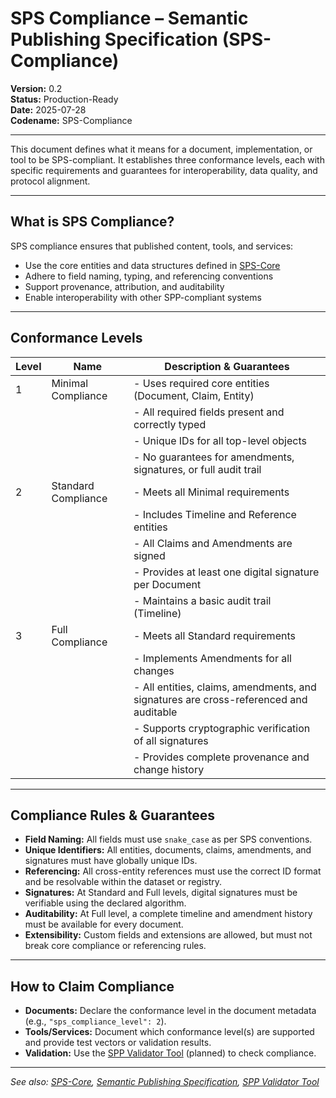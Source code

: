 # SPS Compliance – Semantic Publishing Specification (SPS-Compliance)

**Version:** 0.2  
**Status:** Production-Ready  
**Date:** 2025-07-28  
**Codename:** SPS-Compliance

---

This document defines what it means for a document, implementation, or tool to be SPS-compliant. It establishes three conformance levels, each with specific requirements and guarantees for interoperability, data quality, and protocol alignment.

---

## What is SPS Compliance?

SPS compliance ensures that published content, tools, and services:
- Use the core entities and data structures defined in [SPS-Core](./SPS-Core.md)
- Adhere to field naming, typing, and referencing conventions
- Support provenance, attribution, and auditability
- Enable interoperability with other SPP-compliant systems

---

## Conformance Levels

| Level | Name                | Description & Guarantees                                                                 |
|-------|---------------------|---------------------------------------------------------------------------------------|
| 1     | Minimal Compliance  | - Uses required core entities (Document, Claim, Entity)                                |
|       |                     | - All required fields present and correctly typed                                      |
|       |                     | - Unique IDs for all top-level objects                                                 |
|       |                     | - No guarantees for amendments, signatures, or full audit trail                        |
| 2     | Standard Compliance | - Meets all Minimal requirements                                                       |
|       |                     | - Includes Timeline and Reference entities                                             |
|       |                     | - All Claims and Amendments are signed                                                 |
|       |                     | - Provides at least one digital signature per Document                                 |
|       |                     | - Maintains a basic audit trail (Timeline)                                             |
| 3     | Full Compliance     | - Meets all Standard requirements                                                      |
|       |                     | - Implements Amendments for all changes                                                |
|       |                     | - All entities, claims, amendments, and signatures are cross-referenced and auditable  |
|       |                     | - Supports cryptographic verification of all signatures                                |
|       |                     | - Provides complete provenance and change history                                      |

---

## Compliance Rules & Guarantees

- **Field Naming:** All fields must use `snake_case` as per SPS conventions.
- **Unique Identifiers:** All entities, documents, claims, amendments, and signatures must have globally unique IDs.
- **Referencing:** All cross-entity references must use the correct ID format and be resolvable within the dataset or registry.
- **Signatures:** At Standard and Full levels, digital signatures must be verifiable using the declared algorithm.
- **Auditability:** At Full level, a complete timeline and amendment history must be available for every document.
- **Extensibility:** Custom fields and extensions are allowed, but must not break core compliance or referencing rules.

---

## How to Claim Compliance

- **Documents:** Declare the conformance level in the document metadata (e.g., `"sps_compliance_level": 2`).
- **Tools/Services:** Document which conformance level(s) are supported and provide test vectors or validation results.
- **Validation:** Use the [SPP Validator Tool](../tools/spp-validator.md) (planned) to check compliance.

---

_See also: [SPS-Core](./SPS-Core.md), [Semantic Publishing Specification](./semantic-publishing-specification.md), [SPP Validator Tool](../tools/spp-validator.md)_
